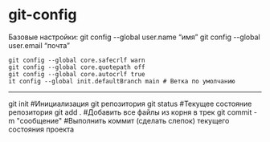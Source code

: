 # git-config

Базовые настройки:
    git config --global user.name “имя”
    git config --global user.email “почта”

    git config --global core.safecrlf warn
    git config --global core.quotepath off
    git config --global core.autocrlf true
    it config --global init.defaultBranch main # Ветка по умолчанию
---

git init    #Инициализация git репозитория
git status  #Текущее состояние репозитория
git add .   #Добавить все файлы из корня в трек
git commit -m "сообщение"   #Выполнить коммит (сделать слепок) текущего состояния проекта


